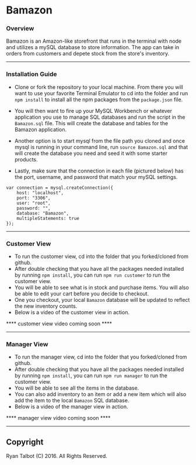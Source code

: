 # Bamazon

### Overview

Bamazon is an Amazon-like storefront that runs in the terminal with node and utilizes a mySQL database to store information. The app can take in orders from customers and depete stock from the store's inventory.

----------

### Installation Guide

- Clone or fork the repository to your local machine. From there you will want to use your favorite Terminal Emulator to cd into the folder and run `npm install` to install all the npm packages from the `package.json` file.

- You will then want to fire up your MySQL Workbench or whatever application you use to manage SQL databases and run the script in the `Bamazon.sql` file. This will create the database and tables for the Bamazon application.

- Another option is to start mysql from the file path you cloned and once mysql is running in your command line, run `source Bamazon.sql` and that will create the database you need and seed it with some starter products.

 - Lastly, make sure that the connection in each file (pictured below) has the port, username, and password that match your mySQL settings.
~~~~
var connection = mysql.createConnection({
    host: "localhost",
    port: "3306",
    user: "root",
    password: "",
    database: "Bamazon",
    multipleStatements: true
});
~~~~~

--------

### Customer View

- To run the customer view, cd into the folder that you forked/cloned from github.
- After double checking that you have all the packages needed installed by running `npm install`, you can run `npm run customer` to run the customer view.
- You will be able to see what is in stock and purchase items. You will also be able to edit your cart before you decide to checkout. 
- One you checkout, your local `Bamazon` database will be updated to reflect the new inventory counts.
- Below is a video of the customer view in action.

**** customer view video coming soon ****

--------

### Manager View

- To run the manager view, cd into the folder that you forked/cloned from github.
- After double checking that you have all the packages needed installed by running `npm install`, you can run `npm run manager` to run the customer view.
- You will be able to see all the items in the database.
- You can also add inventory to an item or add a new item which will also add the item to the local `Bamazon` SQL database.
- Below is a video of the manager view in action.

**** manager view video coming soon ****

-------

## Copyright
Ryan Talbot (C) 2016. All Rights Reserved.
